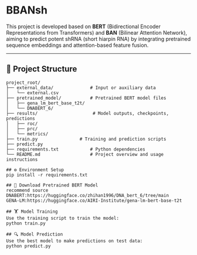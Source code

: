 # BBANsh
This project is developed based on **BERT** (Bidirectional Encoder Representations from Transformers) and **BAN** (Bilinear Attention Network), aiming to predict potent shRNA (short hiarpin RNA) by integrating pretrained sequence embeddings and attention-based feature fusion.

---
## 📁 Project Structure
```text
project_root/
├── external_data/              # Input or auxiliary data
│   └── external.csv
├── pretrained_model/           # Pretrained BERT model files
│   ├── gena_lm_bert_base_t2t/
│   └── DNABERT_6/
├── results/                     # Model outputs, checkpoints, predictions
│   ├── roc/
│   ├── prc/
│   └── metrics/
├── train.py                # Training and prediction scripts
├── predict.py
├── requirements.txt            # Python dependencies
└── README.md                   # Project overview and usage instructions

## ⚙️ Environment Setup
pip install -r requirements.txt

## 🔽 Download Pretrained BERT Model
recommend source
DNABERT:https://huggingface.co/zhihan1996/DNA_bert_6/tree/main
GENA-LM:https://huggingface.co/AIRI-Institute/gena-lm-bert-base-t2t

## 🏋️ Model Training
Use the training script to train the model:
python train.py

## 🔍 Model Prediction
Use the best model to make predictions on test data:
python predict.py
